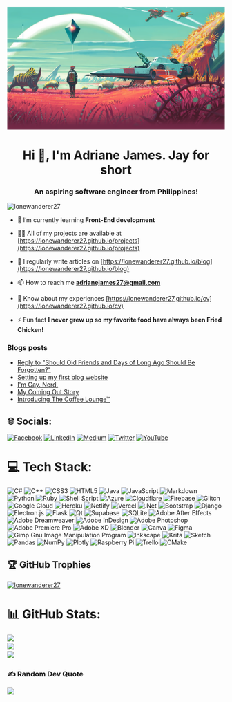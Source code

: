 ![](NoManSkyWallpaper.webp)
<h1 align="center">Hi 👋, I'm Adriane James. Jay for short</h1>
<h3 align="center">An aspiring software engineer from Philippines!</h3>

<p align="left"> <img src="https://komarev.com/ghpvc/?username=lonewanderer27&label=Profile%20views&color=0e75b6&style=flat" alt="lonewanderer27" /> </p>

- 🌱 I’m currently learning **Front-End development**

- 👨‍💻 All of my projects are available at [https://lonewanderer27.github.io/projects](https://lonewanderer27.github.io/projects)

- 📝 I regularly write articles on [https://lonewanderer27.github.io/blog](https://lonewanderer27.github.io/blog)

- 📫 How to reach me **adrianejames27@gmail.com**

- 📄 Know about my experiences [https://lonewanderer27.github.io/cv](https://lonewanderer27.github.io/cv)

- ⚡ Fun fact **I never grew up so my favorite food have always been Fried Chicken!**

### Blogs posts
<!-- BLOG-POST-LIST:START -->
- [Reply to &quot;Should Old Friends and Days of Long Ago Should Be Forgotten?&quot;](http://localhost:4000/blog/reply-to-should-old-friends-and-days-of-long-ago-should-be-forgotten/)
- [Setting up my first blog website](http://localhost:4000/blog/my-first-blog-post/)
- [I&#39;m Gay. Nerd.](http://localhost:4000/blog/im-gay-nerd/)
- [My Coming Out Story](http://localhost:4000/blog/my-coming-out-story/)
- [Introducing The Coffee Lounge™](http://localhost:4000/blog/the-coffee-lounge/)
<!-- BLOG-POST-LIST:END -->

## 🌐 Socials:
[![Facebook](https://img.shields.io/badge/Facebook-%231877F2.svg?logo=Facebook&logoColor=white)](https://facebook.com/jayayayayay) 
[![LinkedIn](https://img.shields.io/badge/LinkedIn-%230077B5.svg?logo=linkedin&logoColor=white)](https://linkedin.com/in/jay-puzon) 
[![Medium](https://img.shields.io/badge/Medium-12100E?logo=medium&logoColor=white)](https://medium.com/@adrianejames27) 
[![Twitter](https://img.shields.io/badge/Twitter-%231DA1F2.svg?logo=Twitter&logoColor=white)](https://twitter.com/ellewanderer27) 
[![YouTube](https://img.shields.io/badge/YouTube-%23FF0000.svg?logo=YouTube&logoColor=white)](https://youtube.com/channel/UCzfuLQUiIMkUxse9qlJio1w) 

# 💻 Tech Stack:
![C#](https://img.shields.io/badge/c%23-%23239120.svg?style=for-the-badge&logo=c-sharp&logoColor=white) ![C++](https://img.shields.io/badge/c++-%2300599C.svg?style=for-the-badge&logo=c%2B%2B&logoColor=white) ![CSS3](https://img.shields.io/badge/css3-%231572B6.svg?style=for-the-badge&logo=css3&logoColor=white) ![HTML5](https://img.shields.io/badge/html5-%23E34F26.svg?style=for-the-badge&logo=html5&logoColor=white) ![Java](https://img.shields.io/badge/java-%23ED8B00.svg?style=for-the-badge&logo=java&logoColor=white) ![JavaScript](https://img.shields.io/badge/javascript-%23323330.svg?style=for-the-badge&logo=javascript&logoColor=%23F7DF1E) ![Markdown](https://img.shields.io/badge/markdown-%23000000.svg?style=for-the-badge&logo=markdown&logoColor=white) ![Python](https://img.shields.io/badge/python-3670A0?style=for-the-badge&logo=python&logoColor=ffdd54) ![Ruby](https://img.shields.io/badge/ruby-%23CC342D.svg?style=for-the-badge&logo=ruby&logoColor=white) ![Shell Script](https://img.shields.io/badge/shell_script-%23121011.svg?style=for-the-badge&logo=gnu-bash&logoColor=white) ![Azure](https://img.shields.io/badge/azure-%230072C6.svg?style=for-the-badge&logo=azure-devops&logoColor=white) ![Cloudflare](https://img.shields.io/badge/Cloudflare-F38020?style=for-the-badge&logo=Cloudflare&logoColor=white) ![Firebase](https://img.shields.io/badge/firebase-%23039BE5.svg?style=for-the-badge&logo=firebase) ![Glitch](https://img.shields.io/badge/glitch-%233333FF.svg?style=for-the-badge&logo=glitch&logoColor=white) ![Google Cloud](https://img.shields.io/badge/Google%20Cloud-%234285F4.svg?style=for-the-badge&logo=google-cloud&logoColor=white) ![Heroku](https://img.shields.io/badge/heroku-%23430098.svg?style=for-the-badge&logo=heroku&logoColor=white) ![Netlify](https://img.shields.io/badge/netlify-%23000000.svg?style=for-the-badge&logo=netlify&logoColor=#00C7B7) ![Vercel](https://img.shields.io/badge/vercel-%23000000.svg?style=for-the-badge&logo=vercel&logoColor=white) ![.Net](https://img.shields.io/badge/.NET-5C2D91?style=for-the-badge&logo=.net&logoColor=white) ![Bootstrap](https://img.shields.io/badge/bootstrap-%23563D7C.svg?style=for-the-badge&logo=bootstrap&logoColor=white) ![Django](https://img.shields.io/badge/django-%23092E20.svg?style=for-the-badge&logo=django&logoColor=white) ![Electron.js](https://img.shields.io/badge/Electron-191970?style=for-the-badge&logo=Electron&logoColor=white) ![Flask](https://img.shields.io/badge/flask-%23000.svg?style=for-the-badge&logo=flask&logoColor=white) ![Qt](https://img.shields.io/badge/Qt-%23217346.svg?style=for-the-badge&logo=Qt&logoColor=white) 	![Supabase](https://img.shields.io/badge/Supabase-3ECF8E?style=for-the-badge&logo=supabase&logoColor=white) ![SQLite](https://img.shields.io/badge/sqlite-%2307405e.svg?style=for-the-badge&logo=sqlite&logoColor=white) ![Adobe After Effects](https://img.shields.io/badge/Adobe%20After%20Effects-9999FF.svg?style=for-the-badge&logo=Adobe%20After%20Effects&logoColor=white) ![Adobe Dreamweaver](https://img.shields.io/badge/Adobe%20Dreamweaver-FF61F6.svg?style=for-the-badge&logo=Adobe%20Dreamweaver&logoColor=white) ![Adobe InDesign](https://img.shields.io/badge/Adobe%20InDesign-49021F?style=for-the-badge&logo=adobeindesign&logoColor=white) ![Adobe Photoshop](https://img.shields.io/badge/adobephotoshop-%2331A8FF.svg?style=for-the-badge&logo=adobephotoshop&logoColor=white) ![Adobe Premiere Pro](https://img.shields.io/badge/Adobe%20Premiere%20Pro-9999FF.svg?style=for-the-badge&logo=Adobe%20Premiere%20Pro&logoColor=white) ![Adobe XD](https://img.shields.io/badge/Adobe%20XD-470137?style=for-the-badge&logo=Adobe%20XD&logoColor=#FF61F6) ![Blender](https://img.shields.io/badge/blender-%23F5792A.svg?style=for-the-badge&logo=blender&logoColor=white) ![Canva](https://img.shields.io/badge/Canva-%2300C4CC.svg?style=for-the-badge&logo=Canva&logoColor=white) 	![Figma](https://img.shields.io/badge/figma-%23F24E1E.svg?style=for-the-badge&logo=figma&logoColor=white) ![Gimp Gnu Image Manipulation Program](https://img.shields.io/badge/Gimp-657D8B?style=for-the-badge&logo=gimp&logoColor=FFFFFF) ![Inkscape](https://img.shields.io/badge/Inkscape-e0e0e0?style=for-the-badge&logo=inkscape&logoColor=080A13) ![Krita](https://img.shields.io/badge/Krita-203759?style=for-the-badge&logo=krita&logoColor=EEF37B) ![Sketch](https://img.shields.io/badge/Sketch-FFB387?style=for-the-badge&logo=sketch&logoColor=black) ![Pandas](https://img.shields.io/badge/pandas-%23150458.svg?style=for-the-badge&logo=pandas&logoColor=white) ![NumPy](https://img.shields.io/badge/numpy-%23013243.svg?style=for-the-badge&logo=numpy&logoColor=white) ![Plotly](https://img.shields.io/badge/Plotly-%233F4F75.svg?style=for-the-badge&logo=plotly&logoColor=white) ![Raspberry Pi](https://img.shields.io/badge/-RaspberryPi-C51A4A?style=for-the-badge&logo=Raspberry-Pi) ![Trello](https://img.shields.io/badge/Trello-%23026AA7.svg?style=for-the-badge&logo=Trello&logoColor=white) ![CMake](https://img.shields.io/badge/CMake-%23008FBA.svg?style=for-the-badge&logo=cmake&logoColor=white)

## 🏆 GitHub Trophies
<a href="https://github.com/ryo-ma/github-profile-trophy"><img src="https://github-profile-trophy.vercel.app/?username=lonewanderer27" alt="lonewanderer27" /></a>

# 📊 GitHub Stats:
![](https://github-readme-stats.vercel.app/api?username=lonewanderer27&theme=dark&hide_border=false&include_all_commits=false&count_private=false)<br/>
![](https://github-readme-streak-stats.herokuapp.com/?user=lonewanderer27&theme=dark&hide_border=false)<br/>
![](https://github-readme-stats.vercel.app/api/top-langs/?username=lonewanderer27&theme=dark&hide_border=false&include_all_commits=false&count_private=false&layout=compact)

### ✍️ Random Dev Quote
![](https://quotes-github-readme.vercel.app/api?type=horizontal&theme=radical)

